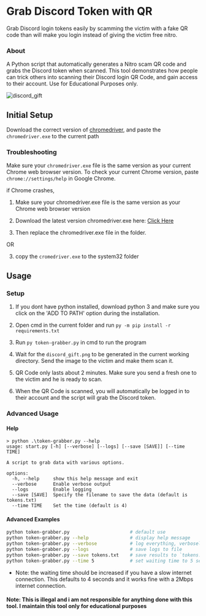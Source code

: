 # Grab Discord Token with QR

Grab Discord login tokens easily by scamming the victim with a fake QR code than will make you login instead of giving the victim free nitro.

### About

A Python script that automatically generates a Nitro scam QR code and grabs the Discord token when scanned. This tool demonstrates how people can trick others
into scanning their Discord login QR Code, and gain access to their account. Use for Educational Purposes only.

![discord_gift](https://github.com/hirusha-adi/Discord-Token-Grabber-by-QR/assets/36286877/892e7408-8152-4634-9f23-3031f22af37d)

## Initial Setup

Download the correct version of [chromedriver](https://chromedriver.chromium.org/downloads), and paste the `chromedriver.exe` to the current path

### Troubleshooting

Make sure your `chromedriver.exe` file is the same version as your current Chrome web browser version. To check your current Chrome version,
paste `chrome://settings/help` in Google Chrome.

if Chrome crashes,

1. Make sure your chromedriver.exe file is the same version as your Chrome web browser version
2. Download the latest version chromedriver.exe here: [Click Here](https://chromedriver.chromium.org/downloads)

3. Then replace the chromedriver.exe file in the folder.

OR

3. copy the `cromedriver.exe` to the system32 folder

## Usage

### Setup

1. If you dont have python installed, download python 3
   and make sure you click on the 'ADD TO PATH' option during
   the installation.

2. Open cmd in the current folder and run `py -m pip install -r requirements.txt`

3. Run `py token-grabber.py` in cmd to run the program

4. Wait for the `discord_gift.png` to be generated in the current working directory. Send the image to the victim and make them scan it.

5. QR Code only lasts about 2 minutes. Make sure you send a fresh one to the victim and he is ready to scan.

6. When the QR Code is scanned, you will automatically be logged in to their account and the script will grab the Discord token.


### Advanced Usage

#### Help

```
> python .\token-grabber.py --help
usage: start.py [-h] [--verbose] [--logs] [--save [SAVE]] [--time TIME]

A script to grab data with various options.

options:
  -h, --help     show this help message and exit
  --verbose      Enable verbose output
  --logs         Enable logging
  --save [SAVE]  Specify the filename to save the data (default is tokens.txt)
  --time TIME    Set the time (default is 4)
```

#### Advanced Examples

```bash
python token-grabber.py                      # default use
python token-grabber.py --help               # display help message
python token-grabber.py --verbose            # log everything, verbosely
python token-grabber.py --logs               # save logs to file
python token-grabber.py --save tokens.txt    # save results to `tokens.txt`
python token-grabber.py --time 5             # set waiting time to 5 seconds
```

- Note: the waiting time should be increased if you have a slow internet connection. This defaults to 4 seconds and it works fine with a 2Mbps internet connection.


#### Note: This is illegal and i am not responsible for anything done with this tool. I maintain this tool only for educational purposes

